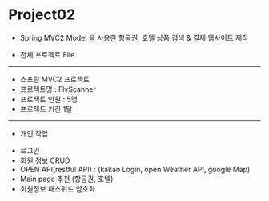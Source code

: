 # Project02

* Spring MVC2 Model 을 사용한 항공권, 호텔 상품 검색 & 결제 웹사이트 제작

* 전체 프로젝트 File 
------------------------------------------------------------------------------
* 스프링 MVC2 프로젝트
* 프로젝트명 : FlyScanner
* 프로젝트 인원 : 5명
* 프로젝트 기간 1달 

------------------------------------------------------------------------------
* 개인 작업
- 로그인
- 회원 정보 CRUD 
- OPEN API(restful API) :  (kakao Login, open Weather API, google Map)
- Main page 추천 (항공권, 호텔)
- 회원정보 패스워드 암호화
